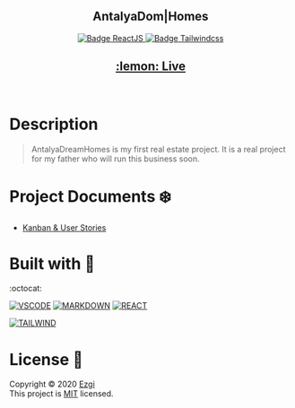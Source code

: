 <h2 align="center"><b>AntalyaDom|Homes</b></h2>

<p align="center">
  <a href="https://reactjs.org/" target="_blank">
    <img alt="Badge ReactJS" src="https://img.shields.io/badge/REACT-yellow?style=flat&logo=react" />
  </a>
 
  </a>
  <a href="https://tailwindcss.com/" target="_blank">
    <img alt="Badge Tailwindcss" src="https://img.shields.io/badge/TAILWIND-blue?style=flat&logo=tailwind-css" />
  </a>
</p>

<h2 align="center">
  <a href="https://determined-saha-7731a1.netlify.app/" target="_blank">:lemon: Live</a>
 
</h2>
<br/>

# Description 

> AntalyaDreamHomes is my first real estate project. It is a real project for my father who will run this business soon.

# Project Documents :snowflake:

- [Kanban & User Stories](https://www.notion.so/fd13fe3e40ba4d9795dec8ae5d2a4751?v=2ad9dc8683374538b5ce5fd6fbfcaf9d)

# Built with :cactus:

:octocat:

[![VSCODE](https://img.shields.io/badge/VSCODE-blue?style=flat&logo=visual-studio-code)](https://code.visualstudio.com/)
[![MARKDOWN](https://img.shields.io/badge/MARKDOWN-black?style=flat&logo=markdown)](https://www.markdownguide.org/)
[![REACT](https://img.shields.io/badge/REACT-yellow?style=flat&logo=react)](https://reactjs.org/)

[![TAILWIND](https://img.shields.io/badge/TAILWIND-blue?style=flat&logo=tailwind-css)](https://tailwindcss.com/)

# License :ear_of_rice:

Copyright © 2020 [Ezgi](https://github.com/ezgihendrickx/) <br />
This project is [MIT](https://github.com/ezgihendrickx/realestate-react/blob/main/LICENSE) licensed.
